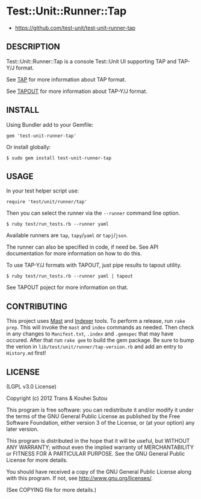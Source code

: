 # Test::Unit::Runner::Tap

* https://github.com/test-unit/test-unit-runner-tap


## DESCRIPTION

Test::Unit::Runner::Tap is a console Test::Unit UI supporting TAP and TAP-Y/J
format.

See [TAP](http://testanything.org) for more information about TAP format.

See [TAPOUT](http://rubyworks.github.com/tapout) for more information about
TAP-Y/J format.


## INSTALL

Using Bundler add to your Gemfile:

    gem 'test-unit-runner-tap'

Or install globally:

    $ sudo gem install test-unit-runner-tap


## USAGE

In your test helper script use:

    require 'test/unit/runner/tap'

Then you can select the runner via the `--runner` command line option.

    $ ruby test/run_tests.rb --runner yaml

Available runners are `tap`, `tapy`/`yaml` or `tapj`/`json`.

The runner can also be specified in code, if need be. See API documentation
for more information on how to do this.

To use TAP-Y/J formats with TAPOUT, just pipe results to tapout utility.

    $ ruby test/run_tests.rb --runner yaml | tapout

See TAPOUT poject for more information on that.


## CONTRIBUTING

This project uses [Mast](http://rubyworks.github.com/mast) and [Indexer](http://rubyworks.github.com/indexer) tools. To perform a release, run `rake prep`. This will invoke the `mast` and `index` commands as needed. Then check in any changes to `Manifest.txt`, `.index` and `.gemspec` that may have occured. After that run `rake gem` to build the gem package. Be sure to bump the verion in `lib/test/unit/runner/tap-version.rb` and add an entry to `History.md` first!


## LICENSE

(LGPL v3.0 License)

Copyright (c) 2012 Trans & Kouhei Sutou

This program is free software: you can redistribute it and/or modify
it under the terms of the GNU General Public License as published by
the Free Software Foundation, either version 3 of the License, or
(at your option) any later version.

This program is distributed in the hope that it will be useful,
but WITHOUT ANY WARRANTY; without even the implied warranty of
MERCHANTABILITY or FITNESS FOR A PARTICULAR PURPOSE.  See the
GNU General Public License for more details.

You should have received a copy of the GNU General Public License
along with this program.  If not, see <http://www.gnu.org/licenses/>.

(See COPYING file for more details.)
